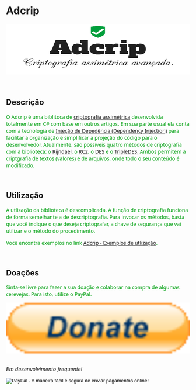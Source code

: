 # Adcrip
<img src="Skin/Logo.png" alt="Logo.png" style="width:579px;height:139px;">

<br/><h2>Descrição</h2>
<font face="segoe ui" color="gray11">O Adcrip é uma biblitoca de <a href="https://pt.wikipedia.org/wiki/Criptografia_de_chave_p%C3%BAblica">criptografia assimétrica</a> desenvolvida totalmente em C# com base em outros artigos. Em sua parte usual ela conta com a tecnologia de <a href="https://pt.wikipedia.org/wiki/Inje%C3%A7%C3%A3o_de_depend%C3%AAncia">Injeção de Depedência (Dependency Injection)</a> para facilitar a organização e simplificar a projeção do código para o desenvolvedor. Atualmente, são possíveis quatro métodos de criptografia com a biblioteca: o <a href="https://pt.wikipedia.org/wiki/Advanced_Encryption_Standard">Rijndael</a>, o <a href="https://en.wikipedia.org/wiki/RC2">RC2</a>, o <a href="https://en.wikipedia.org/wiki/Data_Encryption_Standard">DES</a> e o <a href="https://pt.wikipedia.org/wiki/3DES">TripleDES.</a> Ambos permitem a criptgrafia de textos (valores) e de arquivos, onde todo o seu conteúdo é modificado.</font>

<br/><h2>Utilização</h2>
<font face="segoe ui" color="gray11">A utlização da biblioteca é descomplicada. A função de criptografia funciona de forma semelhante a de descriptografia. Para invocar os métodos, basta que você indique o que deseja criptografar, a chave de segurança que vai utilizar e o método do procedimento.</p> Você encontra exemplos no link <a href="http://pastebin.com/TkJrV0XB">Adcrip - Exemplos de utlização</a>.</font>

<br/><h2>Doações</h2>
<font face="segoe ui" color="gray11">Sinta-se livre para fazer a sua doação e colaborar na compra de algumas cerevejas. Para isto, utilize o PayPal.</font>

<img src="Skin/PayPal.gif" alt="Doações do PayPal" style="width:579px;height:139px;">

</br><i>Em desenvolvimento frequente!<i>

<form action="https://www.paypal.com/cgi-bin/webscr" method="post" target="_top">
<input type="hidden" name="cmd" value="_s-xclick">
<input type="hidden" name="hosted_button_id" value="ER9C6AF63TNHU">
<input type="image" src="https://www.paypalobjects.com/pt_BR/i/btn/btn_donate_LG.gif" border="0" name="submit" alt="PayPal - A maneira fácil e segura de enviar pagamentos online!">
<img alt="" border="0" src="https://www.paypalobjects.com/pt_BR/i/scr/pixel.gif" width="1" height="1">
</form>
